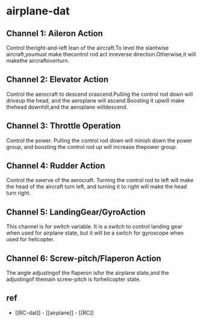 
# airplane-dat

## Channel 1: Aileron Action

Control theright-and-left lean of the aircraft.To level the slantwise aircraft,youmust make
thecontrol rod act inreverse direction.Otherwise,it will makethe aircraftoverturn.

## Channel 2: Elevator Action

Control the aerocraft to descend orascend.Pulling the control rod down will driveup the head,
and the aeroplane will ascend.Boosting it upwill make thehead downhill,and the aeroplane
willdescend.

## Channel 3: Throttle Operation

Control the power. Pulling the control rod down will minish down the power group, and boosting
the control rod up will increase thepower group.

## Channel 4: Rudder Action

Control the swerve of the aerocraft. Turning the control rod to left will make the head of the
aircraft turn left, and turning it to right will make the head turn right.

## Channel 5: LandingGear/GyroAction

This channel is for switch variable. It is a switch to control landing gear when used for airplane
state, but it will be a switch for gyroscope when used for helicopter.

## Channel 6: Screw-pitch/Flaperon Action

The angle adjustingof the flaperon isfor the airplane state,and the adjustingof themain
screw-pitch is forhelicopter state.


## ref 

- [[RC-dat]] - [[airplane]] - [[RC]]